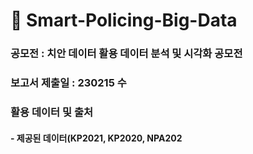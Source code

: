 # 👮 Smart-Policing-Big-Data
### 공모전 : 치안 데이터 활용 데이터 분석 및 시각화 공모전
### 보고서 제출일 : 230215 수
### 활용 데이터 및 출처 
   #### - 제공된 데이터(KP2021, KP2020, NPA202
